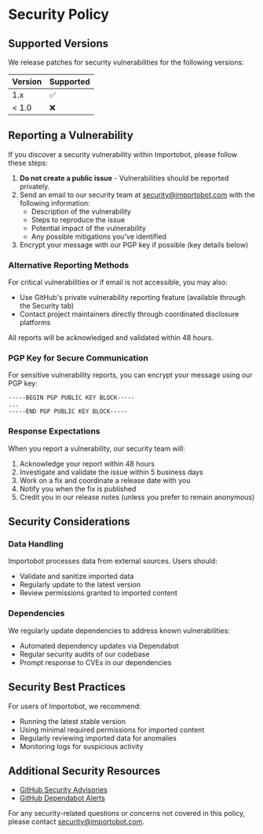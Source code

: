 # Security Policy

## Supported Versions

We release patches for security vulnerabilities for the following versions:

| Version | Supported          |
| ------- | ------------------ |
| 1.x     | :white_check_mark: |
| < 1.0   | :x:                |

## Reporting a Vulnerability

If you discover a security vulnerability within Importobot, please follow these steps:

1. **Do not create a public issue** - Vulnerabilities should be reported privately.
2. Send an email to our security team at security@importobot.com with the following information:
   - Description of the vulnerability
   - Steps to reproduce the issue
   - Potential impact of the vulnerability
   - Any possible mitigations you've identified
3. Encrypt your message with our PGP key if possible (key details below)

### Alternative Reporting Methods

For critical vulnerabilities or if email is not accessible, you may also:
- Use GitHub's private vulnerability reporting feature (available through the Security tab)
- Contact project maintainers directly through coordinated disclosure platforms

All reports will be acknowledged and validated within 48 hours.

### PGP Key for Secure Communication

For sensitive vulnerability reports, you can encrypt your message using our PGP key:

```
-----BEGIN PGP PUBLIC KEY BLOCK-----
...
-----END PGP PUBLIC KEY BLOCK-----
```

### Response Expectations

When you report a vulnerability, our security team will:

1. Acknowledge your report within 48 hours
2. Investigate and validate the issue within 5 business days
3. Work on a fix and coordinate a release date with you
4. Notify you when the fix is published
5. Credit you in our release notes (unless you prefer to remain anonymous)

## Security Considerations

### Data Handling
Importobot processes data from external sources. Users should:
- Validate and sanitize imported data
- Regularly update to the latest version
- Review permissions granted to imported content

### Dependencies
We regularly update dependencies to address known vulnerabilities:
- Automated dependency updates via Dependabot
- Regular security audits of our codebase
- Prompt response to CVEs in our dependencies

## Security Best Practices

For users of Importobot, we recommend:
- Running the latest stable version
- Using minimal required permissions for imported content
- Regularly reviewing imported data for anomalies
- Monitoring logs for suspicious activity

## Additional Security Resources

- [GitHub Security Advisories](https://github.com/athola/importobot/security/advisories)
- [GitHub Dependabot Alerts](https://github.com/athola/importobot/security/dependabot)

For any security-related questions or concerns not covered in this policy, please contact security@importobot.com.
